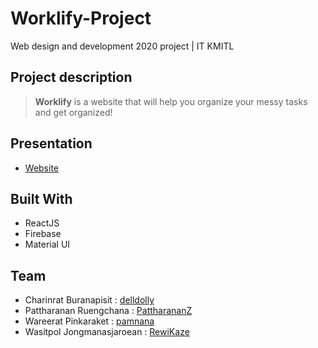 # Worklify-Project
Web design and development 2020 project | IT KMITL

## Project description
> **Worklify** is a website that will help you organize your messy tasks and get organized!

## Presentation
* [Website](https://worklify.netlify.app)

## Built With
* ReactJS
* Firebase
* Material UI

## Team
- Charinrat Buranapisit : [delldolly](https://github.com/delldolly)
- Pattharanan Ruengchana : [PattharananZ](https://github.com/PattharananZ)
- Wareerat Pinkaraket : [pamnana](https://github.com/pamnana)
- Wasitpol Jongmanasjaroean : [RewiKaze](https://github.com/RewiKaze)
